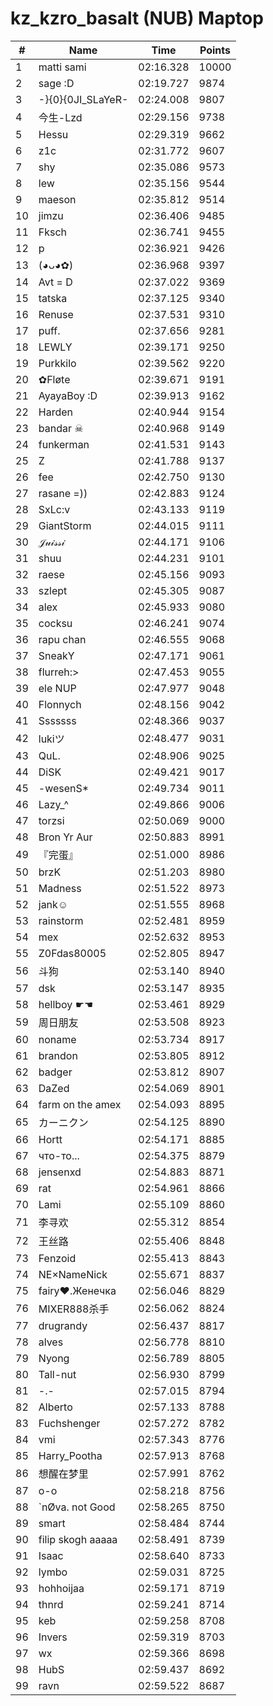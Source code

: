 # kz_kzro_basalt (NUB) Maptop

|  # | Name | Time | Points |
|-------------- | -------------- | -------------- | -------------- | 
| 1 | matti sami | 02:16.328 | 10000 | 
| 2 | sage :D | 02:19.727 | 9874 | 
| 3 | -}{0}{0JI_SLaYeR- | 02:24.008 | 9807 | 
| 4 | 今生-Lzd | 02:29.156 | 9738 | 
| 5 | Hessu | 02:29.319 | 9662 | 
| 6 | z1c | 02:31.772 | 9607 | 
| 7 | shy | 02:35.086 | 9573 | 
| 8 | lew | 02:35.156 | 9544 | 
| 9 | maeson | 02:35.812 | 9514 | 
| 10 | jimzu | 02:36.406 | 9485 | 
| 11 | Fksch | 02:36.741 | 9455 | 
| 12 | p | 02:36.921 | 9426 | 
| 13 | (◕ᴗ◕✿) | 02:36.968 | 9397 | 
| 14 | Avt = D | 02:37.022 | 9369 | 
| 15 | tatska | 02:37.125 | 9340 | 
| 16 | Renuse | 02:37.531 | 9310 | 
| 17 | puff. | 02:37.656 | 9281 | 
| 18 | LEWLY | 02:39.171 | 9250 | 
| 19 | Purkkilo | 02:39.562 | 9220 | 
| 20 | ✿Fløte | 02:39.671 | 9191 | 
| 21 | AyayaBoy :D | 02:39.913 | 9162 | 
| 22 | Harden | 02:40.944 | 9154 | 
| 23 | bandar ☠ | 02:40.968 | 9149 | 
| 24 | funkerman | 02:41.531 | 9143 | 
| 25 | Z | 02:41.788 | 9137 | 
| 26 | fee | 02:42.750 | 9130 | 
| 27 | rasane =)) | 02:42.883 | 9124 | 
| 28 | SxLc:v | 02:43.133 | 9119 | 
| 29 | GiantStorm | 02:44.015 | 9111 | 
| 30 | 𝒥𝓊𝒾𝓈𝓈𝒾 | 02:44.171 | 9106 | 
| 31 | shuu | 02:44.231 | 9101 | 
| 32 | raese | 02:45.156 | 9093 | 
| 33 | szlept | 02:45.305 | 9087 | 
| 34 | alex | 02:45.933 | 9080 | 
| 35 | cocksu | 02:46.241 | 9074 | 
| 36 | rapu chan | 02:46.555 | 9068 | 
| 37 | SneakY | 02:47.171 | 9061 | 
| 38 | flurreh:> | 02:47.453 | 9055 | 
| 39 | ele NUP | 02:47.977 | 9048 | 
| 40 | Flonnych | 02:48.156 | 9042 | 
| 41 | Sssssss | 02:48.366 | 9037 | 
| 42 | lukiツ | 02:48.477 | 9031 | 
| 43 | QuL. | 02:48.906 | 9025 | 
| 44 | DiSK | 02:49.421 | 9017 | 
| 45 | -wesenS* | 02:49.734 | 9011 | 
| 46 | Lazy_^ | 02:49.866 | 9006 | 
| 47 | torzsi | 02:50.069 | 9000 | 
| 48 | Bron Yr Aur | 02:50.883 | 8991 | 
| 49 | 『完蛋』 | 02:51.000 | 8986 | 
| 50 | brzK | 02:51.203 | 8980 | 
| 51 | Madness | 02:51.522 | 8973 | 
| 52 | jank☺ | 02:51.555 | 8968 | 
| 53 | rainstorm | 02:52.481 | 8959 | 
| 54 | mex | 02:52.632 | 8953 | 
| 55 | Z0Fdas80005 | 02:52.805 | 8947 | 
| 56 | 斗狗 | 02:53.140 | 8940 | 
| 57 | dsk | 02:53.147 | 8935 | 
| 58 | hellboy ☛☚ | 02:53.461 | 8929 | 
| 59 | 周日朋友 | 02:53.508 | 8923 | 
| 60 | noname | 02:53.734 | 8917 | 
| 61 | brandon | 02:53.805 | 8912 | 
| 62 | badger | 02:53.812 | 8907 | 
| 63 | DaZed | 02:54.069 | 8901 | 
| 64 | farm on the amex | 02:54.093 | 8895 | 
| 65 | カーニクン | 02:54.125 | 8890 | 
| 66 | Hortt | 02:54.171 | 8885 | 
| 67 | что-то... | 02:54.375 | 8879 | 
| 68 | jensenxd | 02:54.883 | 8871 | 
| 69 | rat | 02:54.961 | 8866 | 
| 70 | Lami | 02:55.109 | 8860 | 
| 71 | 李寻欢 | 02:55.312 | 8854 | 
| 72 | 王丝路 | 02:55.406 | 8848 | 
| 73 | Fenzoid | 02:55.413 | 8843 | 
| 74 | NE×NameNick | 02:55.671 | 8837 | 
| 75 | fairy♥.Женечка | 02:56.046 | 8829 | 
| 76 | MIXER888杀手 | 02:56.062 | 8824 | 
| 77 | drugrandy | 02:56.437 | 8817 | 
| 78 | alves | 02:56.778 | 8810 | 
| 79 | Nyong | 02:56.789 | 8805 | 
| 80 | Tall-nut | 02:56.930 | 8799 | 
| 81 | -.- | 02:57.015 | 8794 | 
| 82 | Alberto | 02:57.133 | 8788 | 
| 83 | Fuchshenger | 02:57.272 | 8782 | 
| 84 | vmi | 02:57.343 | 8776 | 
| 85 | Harry_Pootha | 02:57.913 | 8768 | 
| 86 | 想醒在梦里 | 02:57.991 | 8762 | 
| 87 | o-o | 02:58.218 | 8756 | 
| 88 | `nØva. not Good | 02:58.265 | 8750 | 
| 89 | smart | 02:58.484 | 8744 | 
| 90 | filip skogh aaaaa | 02:58.491 | 8739 | 
| 91 | Isaac | 02:58.640 | 8733 | 
| 92 | lymbo | 02:59.031 | 8725 | 
| 93 | hohhoijaa | 02:59.171 | 8719 | 
| 94 | thnrd | 02:59.241 | 8714 | 
| 95 | keb | 02:59.258 | 8708 | 
| 96 | Invers | 02:59.319 | 8703 | 
| 97 | wx | 02:59.366 | 8698 | 
| 98 | HubS | 02:59.437 | 8692 | 
| 99 | ravn | 02:59.522 | 8687 | 


